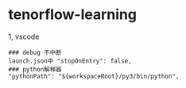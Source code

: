 # tenorflow-learning

1, vscode 
```
### debug 不中断
launch.json中 "stopOnEntry": false,
### python解释器
"pythonPath": "${workspaceRoot}/py3/bin/python",
```